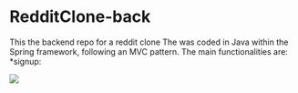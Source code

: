# RedditClone-back

This the backend repo for a reddit clone
The was coded in Java within the Spring framework, following an MVC pattern. 
The main functionalities are: 
*signup:

![](https://github.com/Maissa-sghaier/RedditClone-back/tree/main/src/main/resources/signup.gif)
